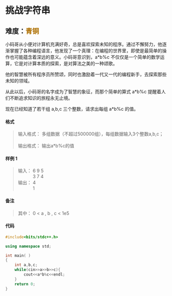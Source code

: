 # <font face ="黑体">挑战字符串</font>
## 难度：<font face ="黑体" font color="#ae7000">青铜</font>

小码哥从小便对计算机充满好奇，总是喜欢探索未知的程序。通过不懈努力，他逐渐掌握了各种编程语言，他发现了一个真理：在编程的世界里，即使是最简单的操作也可能蕴含着深远的意义。小码哥意识到，a*b%c 不仅仅是一个简单的数学运算，它是对计算本质的探索，是对算法之美的一种颂歌。

他的智慧被所有程序员所赞颂，同时也激励着一代又一代的编程新手，去探索那些未知的领域。

从此以后，小码哥的名字成为了智慧的象征，而那个简单的算式 a*b%c 提醒着人们不断追求知识的旅程永无止境。

现在已经知道了若干组 a,b,c 三个整数，请求出每组 a*b%c 的值。
#### 格式
>输入格式：
多组数据（不超过500000组），每组数据输入3个整数a,b,c；<br>
<br>输出格式：
输出a*b%c的值

#### 样例 1
>输入：
6 9 5 <br>
&emsp;&emsp;&emsp; 3 7 4
<br>输出：
4 <br>
&emsp;&emsp;&emsp; 1

#### 备注
>其中：
0 < a , b , c < 1e5

#### 代码
```C++
#include<bits/stdc++.h> 

using namespace std;

int main( )
{
    int a,b,c;
    while(cin>>a>>b>>c){
        cout<<a*b%c<<endl;
    }
    return 0;
}
```